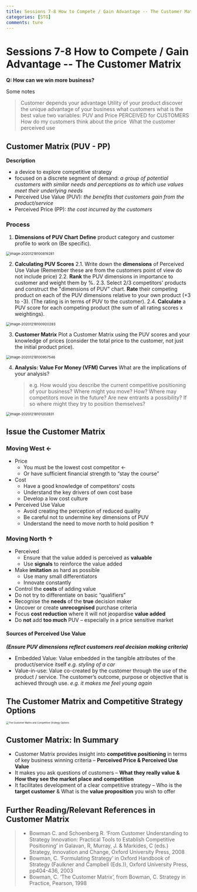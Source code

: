 ```yaml
---
title: Sessions 7-8 How to Compete / Gain Advantage -- The Customer Matrix
categories: [STG]
comments: ture
---
```

# Sessions 7-8 How to Compete / Gain Advantage -- The Customer Matrix

**Q: How can we win more business?**

Some notes

> Customer depends your advantage
> Utility of your product
> discover the unique advantage of your business 
> what customers what is the best value
> two variables: PUV and Price
> PERCEIVED for CUSTOMERS
> ​	How do my customers think about the price
> ​	What the customer perceived use

## Customer Matrix (PUV - PP)

**Description**
- a device to explore competitive strategy
- focused on a discrete segment of demand: *a group of potential customers with similar needs and perceptions as to which use values meet their underlying needs*
- Perceived Use Value (PUV): *the benefits that customers gain from the product/service*
- Perceived Price (PP): *the cost incurred by the customers*

### Process

1. **Dimensions of PUV Chart**
**Define** product category and customer profile to work on (Be specific).

<img src="/assets/img/Pic_STG/Dimensions of PUV Chart.png" alt="image-20201218100819281" style="zoom:67%;" />

2. **Calculating PUV Scores**
2.1. Write down the **dimensions** of Perceived Use Value (Remember these are from the customers point of view do not include price)
2.2. **Rank** the PUV dimensions in importance to customer and weight them by %. 
2.3. Select 2/3 competitors' products and construct the "dimensions of PUV" chart. **Rate** their competing product on each of the PUV dimensions relative to your own product (+3 to -3). (The rating is in terms of PUV to the customer). 
2.4. **Calculate** a PUV score for each competing product (the sum of all rating scores x weightings).

<img src="/assets/img/Pic_STG/Calculating PUV Scores.png" alt="image-20201218100920283" style="zoom:67%;" />

3. **Customer Matrix**
Plot a Customer Matrix using the PUV scores and your knowledge of prices (consider the total price to the customer, not just the initial product price).

<img src="/assets/img/Pic_STG/Customer Matrix.png" alt="image-20201218100957546" style="zoom:67%;" />

4. **Analysis: Value For Money (VFM) Curves**
What are the implications of your analysis? 
	
	> e.g. How would you describe the current competitive positioning of your business? Where might you move? How? Where may competitors move in the future? Are new entrants a possibility? If so where might they try to position themselves?

<img src="/assets/img/Pic_STG/Value For Money (VFM) Curves.png" alt="image-20201218101202831" style="zoom:67%;" />

## Issue the Customer Matrix
### Moving West $\longleftarrow$

- Price
	- You must be the lowest cost competitor $\leftarrow$
	- Or have sufficient financial strength to “stay the course”
- Cost
	- Have a good knowledge of competitors’ costs
	- Understand the key drivers of own cost base
	- Develop a low cost culture
- Perceived Use Value
	- Avoid creating the perception of reduced quality
	- Be careful not to undermine key dimensions of PUV
	- Understand the need to move north to hold position $\uparrow$

### Moving North $\uparrow$
- Perceived
	- Ensure that the value added is perceived as **valuable**
	- Use **signals** to reinforce the value added
- Make **imitation** as hard as possible
	- Use many small differentiators
	- Innovate constantly
- Control the **costs** of adding value
- Do not try to differentiate on basic “qualifiers”
- Recognise the **needs** of the **true** decision maker
- Uncover or create **unrecognised** purchase criteria
- Focus **cost reduction** where it will not jeopardise **value added**
- Do **not** add **too much** PUV – especially in a price sensitive market

#### Sources of Perceived Use Value
***(Ensure PUV dimensions reflect customers real decision making criteria)***

- Embedded Value:
Value embedded in the tangible attributes of the product/service itself
*e.g. styling of a car*
- Value-in-use:
Value co-created by the customer through the use of the product / service.
The customer’s outcome, purpose or objective that is achieved through use.
*e.g. it makes me feel young again*

## The Customer Matrix and Competitive Strategy Options

<img src="/assets/img/Pic_STG/The Customer Matrix and Competitive Strategy Options.png" alt="The Customer Matrix and Competitive Strategy Options" style="zoom: 45%;" />

## Customer Matrix: In Summary
- Customer Matrix provides insight into **competitive positioning** in terms of key business winning criteria – **Perceived Price & Perceived Use Value**
- It makes you ask questions of customers – **What they really value & How they see the market place and competition**
- It facilitates development of a clear competitive strategy – Who is the **target customer** & What is the **value proposition** you wish to offer

## Further Reading/Relevant References in Customer Matrix
> - Bowman C. and Schoenberg R. ‘From Customer Understanding to Strategy Innovation: Practical Tools to Establish Competitive Positioning’ in Galavan, R, Murray, J. & Markides, C (eds.) Strategy, Innovation and Change, Oxford University Press, 2008
> - Bowman, C. ‘Formulating Strategy’ in Oxford Handbook of Strategy (Faulkner and Campbell (Eds.)), Oxford University Press, pp404-436, 2003
> - Bowman, C. ‘The Customer Matrix’, from Bowman, C. Strategy in Practice, Pearson, 1998